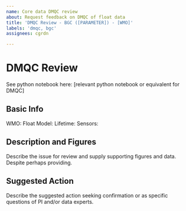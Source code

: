 ```yaml
---
name: Core data DMQC review
about: Request feedback on DMQC of float data
title: 'DMQC Review - BGC ([PARAMETER]) - [WMO]'
labels: 'dmqc, bgc'
assignees: cgrdn

---
```


# DMQC Review

See python notebook here: [relevant python notebook or equivalent for DMQC]

## Basic Info

WMO: 
Float Model: 
Lifetime: 
Sensors: 

## Description and Figures

Describe the issue for review and supply supporting figures and data. Despite perhaps providing.

## Suggested Action

Describe the suggested action seeking confirmation or as specific questions of PI and/or data experts. 
